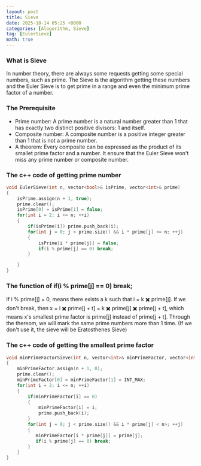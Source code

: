 ```yaml
---
layout: post
title: Sieve
date: 2025-10-14 05:25 +0000
categories: [Alogorithm, Sieve]
tag: [EulerSieve]
math: true
---
```

### **What is Sieve**

In number theory, there are always some requests getting some special numbers, such as prime. The Sieve is the algorithm getting these numbers and the Euler Sieve is to get prime in a range and even the minimum prime factor of a number.

### **The Prerequisite**

- Prime number: A prime number is a natural number greater than 1 that has exactly two distinct positive divisors: 1 and itself.
- Composite number: A composite number is a positive integer greater than 1 that is not a prime number.
- A theorem: Every composite can be expressed as the product of its smallet prime factor and a number. It ensure that the Euler Sieve won't miss any prime number or composite number.

### **The c++ code of getting prime number**

```c++
void EulerSieve(int n, vector<bool>& isPrime, vector<int>& prime)
{
    isPrime.assign(n + 1, true);
    prime.clear();
    isPrime[0] = isPrime[1] = false;
    for(int i = 2; i <= n; ++i)
    {
        if(isPrime[i]) prime.push_back(i);
        for(int j = 0; j < prime.size() && i * prime[j] <= n; ++j)
        {
            isPrime[i * prime[j]] = false;
            if(i % prime[j] == 0) break;   
        }

    }
}
```

### **The function of if(i % prime[j] == 0) break;**

If i % prime[j] = 0, means there exists a k such that i = k ✖️ prime[j]. If we don't break, then x = i ✖️ prime[j + t] = k ✖️ prime[j] ✖️ prime[j + t], which means x's smallest prime factor is prime[j] instead of prime[j + t]. Through the thereom, we will mark the same prime numbers more than 1 time. (If we don't use it, the sieve will be Eratosthenes Sieve)

### **The c++ code of getting the smallest prime factor**

```c++
void minPrimeFactorSieve(int n, vector<int>& minPrimeFactor, vector<int>& prime)
{
    minPrimeFactor.assign(n + 1, 0);
    prime.clear();
    minPrimeFactor[0] = minPrimeFactor[1] = INT_MAX;
    for(int i = 2; i <= n; ++i)
    {
        if(minPrimeFactor[i] == 0)
        {
            minPrimeFactor[i] = i;
            prime.push_back(i);
        }
        for(int j = 0; j < prime.size() && i * prime[j] < n>; ++j)
        {
           minPrimeFactor[i * prime[j]] = prime[j];
           if(i % prime[j] == 0) break;
        }
    } 
}
```
